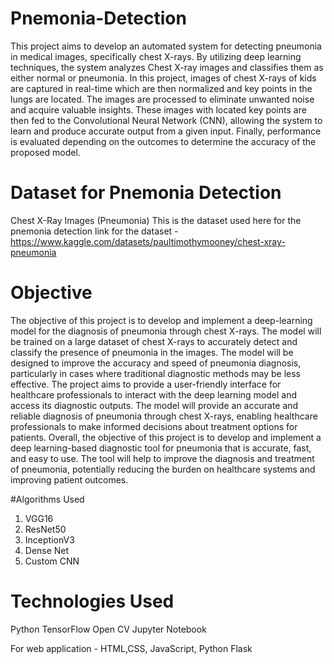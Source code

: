 # Pnemonia-Detection

This project aims to develop an automated system for detecting pneumonia in medical images, specifically chest X-rays. By utilizing deep learning techniques, the system analyzes Chest X-ray images and classifies them as either normal or pneumonia.
In this project, images of chest X-rays of kids are captured in real-time which are then normalized and key points in the lungs are located. The images are processed to eliminate unwanted noise and acquire valuable insights. 
These images with located key points are then fed to the Convolutional Neural Network (CNN), allowing the system to learn and produce accurate output from a given input. Finally, performance is evaluated depending on the outcomes to determine the accuracy of the proposed model.


#  Dataset for Pnemonia Detection
Chest X-Ray Images (Pneumonia)
This is the dataset used here for the pnemonia detection 
link for the dataset - https://www.kaggle.com/datasets/paultimothymooney/chest-xray-pneumonia

# Objective
The objective of this project is to develop and implement a deep-learning model for the diagnosis of pneumonia through chest X-rays. The model will be trained on a large dataset of chest X-rays to accurately detect and classify the presence of pneumonia in the images. The model will be designed to improve the accuracy and speed of pneumonia diagnosis, particularly in cases where traditional diagnostic methods may be less effective. The project aims to provide a user-friendly interface for healthcare professionals to interact with the deep learning model and access its diagnostic outputs. The model will provide an accurate and reliable diagnosis of pneumonia through chest X-rays, enabling healthcare professionals to make informed decisions about treatment options for patients. Overall, the objective of this project is to develop and implement a deep learning-based diagnostic tool for pneumonia that is accurate, fast, and easy to use. The tool will help to improve the diagnosis and treatment of pneumonia, potentially reducing the burden on healthcare systems and improving patient outcomes.

#Algorithms Used
1.	VGG16 
2.	ResNet50
3.	InceptionV3
4.	Dense Net
5.	Custom CNN


# Technologies Used
Python TensorFlow  Open CV Jupyter Notebook 

For web application - HTML,CSS, JavaScript, Python Flask
